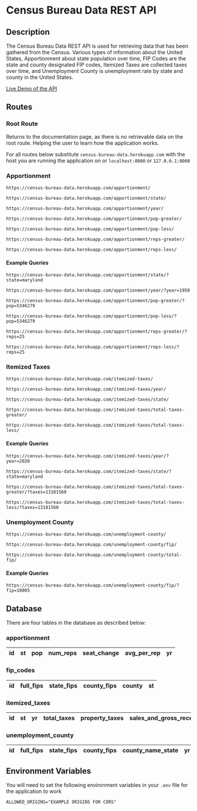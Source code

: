 # Census Bureau Data REST API

## Description

The Census Bureau Data REST API is used for retrieving data that has been gathered from the Census.
Various types of information about the United States, Apportionment about state population over time,
FIP Codes are the state and county designated FIP codes, Itemized Taxes are collected taxes over time,
and Unemployment County is unemployment rate by state and county in the United States.

[Live Demo of the API](https://census-bureau-data.herokuapp.com/)

## Routes

### Root Route

Returns to the documentation page, as there is no retrievable data on the root route. Helping the user to learn how
the application works.

For all routes below substitute `census-bureau-data.herokuapp.com` with the host you are running the application on
or `localhost:8000` or `127.0.0.1:8000`

### Apportionment

```text
https://census-bureau-data.herokuapp.com/apportionment/

https://census-bureau-data.herokuapp.com/apportionment/state/

https://census-bureau-data.herokuapp.com/apportionment/year/

https://census-bureau-data.herokuapp.com/apportionment/pop-greater/

https://census-bureau-data.herokuapp.com/apportionment/pop-less/

https://census-bureau-data.herokuapp.com/apportionment/reps-greater/

https://census-bureau-data.herokuapp.com/apportionment/reps-less/
```

#### Example Queries

```text
https://census-bureau-data.herokuapp.com/apportionment/state/?state=maryland

https://census-bureau-data.herokuapp.com/apportionment/year/?year=1950

https://census-bureau-data.herokuapp.com/apportionment/pop-greater/?pop=5346279

https://census-bureau-data.herokuapp.com/apportionment/pop-less/?pop=5346279

https://census-bureau-data.herokuapp.com/apportionment/reps-greater/?reps=25

https://census-bureau-data.herokuapp.com/apportionment/reps-less/?reps=25
```

### Itemized Taxes

```text
https://census-bureau-data.herokuapp.com/itemized-taxes/

https://census-bureau-data.herokuapp.com/itemized-taxes/year/

https://census-bureau-data.herokuapp.com/itemized-taxes/state/

https://census-bureau-data.herokuapp.com/itemized-taxes/total-taxes-greater/

https://census-bureau-data.herokuapp.com/itemized-taxes/total-taxes-less/
```

#### Example Queries

```text
https://census-bureau-data.herokuapp.com/itemized-taxes/year/?year=2020

https://census-bureau-data.herokuapp.com/itemized-taxes/state/?state=maryland

https://census-bureau-data.herokuapp.com/itemized-taxes/total-taxes-greater/?taxes=13181560

https://census-bureau-data.herokuapp.com/itemized-taxes/total-taxes-less/?taxes=13181560
```

### Unemployment County

```text
https://census-bureau-data.herokuapp.com/unemployment-county/

https://census-bureau-data.herokuapp.com/unemployment-county/fip/

https://census-bureau-data.herokuapp.com/unemployment-county/total-fip/
```

#### Example Queries 

```text
https://census-bureau-data.herokuapp.com/unemployment-county/fip/?fip=10005
```

## Database

There are four tables in the database as described below:

### apportionment

| id  | st  | pop | num_reps | seat_change | avg_per_rep | yr  |
|-----|-----|-----|----------|-------------|-------------|-----|


### fip_codes

| id  | full_fips | state_fips | county_fips | county | st  |
|-----|-----------|------------|-------------|--------|-----|


### itemized_taxes

| id  | st  | yr  | total_taxes  | property_taxes  | sales_and_gross_receipts_taxes  | general_sales_and_gross_receipts_taxes  | selective_sales_and_gross_receipts_taxes  | alcoholic_beverages_sales_tax  | amusements_sales_tax  | insurance_premiums_sales_tax  | motor_fuels_sales_tax  | pari_mutuels_sales_tax  | public_utilities_sales_tax  | tobacco_products_sales_tax  | other_selective_sales_and_gross_receipts_taxes  | license_taxes  | alcoholic_beverages_license  | amusements_license  | corporations_in_general_license  | hunting_and_fishing_license  | motor_vehicle_license  | motor_vehicle_operators_license  | public_utilities_license  | occupation_and_business_license_nec  | other_license_taxes  | income_taxes  | individual_income_taxes  | corporations_net_income_taxes  | other_taxes | death_and_gift_taxes | documentarty_and_stock_transfer_taxes | severance_taxes | taxes_nec |
|-----|-----|-----|--------------|-----------------|---------------------------------|-----------------------------------------|-------------------------------------------|--------------------------------|-----------------------|-------------------------------|------------------------|-------------------------|-----------------------------|-----------------------------|-------------------------------------------------|----------------|------------------------------|---------------------|----------------------------------|------------------------------|------------------------|----------------------------------|---------------------------|--------------------------------------|----------------------|---------------|--------------------------|--------------------------------|-------------|----------------------|---------------------------------------|-----------------|-----------|

### unemployment_county

| id  | full_fips | state_fips | county_fips | county_name_state | yr  | labor_force | employed | unemployed | rate |
|-----|-----------|------------|-------------|-------------------|-----|-------------|----------|------------|------|


## Environment Variables

You will need to set the following environment variables in your `.env` file for the application to work

```text
ALLOWED_ORIGINS="EXAMPLE ORIGINS FOR CORS"
```

